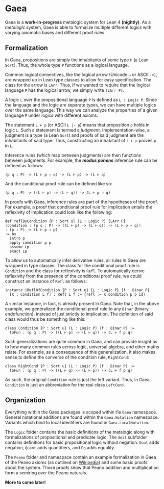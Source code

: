 # Gaea

Gaea is a **work-in-progress** metalogic system for Lean 4 **(nightly)**.
As a *metalogic* system, Gaea is able to formalize multiple different logics
with varying axiomatic bases and different proof rules.

## Formalization

In Gaea, propositions are simply the inhabitants of some type `P` (a Lean `Sort`).
Thus, the whole type `P` functions as a logical language.

Common logical connectives, like the logical arrow (Unicode `⇒` or ASCII `->`),
are wrapped up in Lean type classes to allow for easy specification.
The class for the arrow is `LArr`. 
Thus, if we wanted to require that the logical language `P` has the logical arrow, 
we simply write `[LArr P]`.

A logic `L` over the propositional language `P` is defined as `L : Logic P`.
Since the language and the logic are separate types, 
we can have multiple logics over the same language.
This way we can analyze the properties of a given language `P` 
under logics with different axioms.

The statement `L ⊢ p` (or ASCII `L |- p`) 
means that proposition `p` holds in logic `L`.
Such a statement is termed a *judgment*.
Implementation-wise, a judgment is a type (a Lean `Sort`) 
and proofs of said judgment are the inhabitants of said type.
Thus, constructing an inhabitant of `L ⊢ p` proves `p` in `L`.

Inference rules (which map between judgments) are then functions between judgments.
For example, the ***modus ponens*** inference rule can be defined as follows:

```lean
(p q : P) -> (L ⊢ p ⇒ q) -> (L ⊢ p) -> (L ⊢ q)
```

And the conditional proof rule can be defined like so:

```lean
(p q : P) -> ((L ⊢ p) -> (L ⊢ q)) -> (L ⊢ p ⇒ q)
```

In proofs with Gaea, inference rules are part of the hypotheses of the proof.
For example, a proof that conditional proof rule for implication entails 
the reflexivity of implication could look like the following:

```lean
def reflByCondition {P : Sort u} (L : Logic P) [LArr P]
(condition : (p q : P) -> ((L ⊢ p) -> (L ⊢ q)) -> (L ⊢ p ⇒ q))
: (p : P) -> (L ⊢ p ⇒ p)
:= by
  intro p
  apply condition p p
  assume Lp
  exact Lp
```

To allow us to automatically infer derivative rules, all rules in Gaea are
wrapped in type classes. 
The class for the conditional proof rule is `Condition`
and the class for reflexivity is `Refl`.
To automatically derive reflexivity from the presence of the conditional proof rule, 
we could construct an instance of `Refl` as follows:

```lean
instance iReflOfCondition {P : Sort u} {L : Logic P} {f : Binar P} 
  [K : Condition L f] : Refl L f := {refl := K.condition p p id}
```

A similar instance, in fact, is already present in Gaea.
Note that, in the above example, we generalized the conditional proof rule to any
`Binar` (binary endofunction), instead of just strictly to implication. 
The definition of said class would thus be something like this:

```lean
class Condition {P : Sort u} (L : Logic P) (f : Binar P) :=
  toFun : (p q : P) -> ((L ⊢ p) -> (L ⊢ q)) -> (L ⊢ f p q)
```

Such generalizations are quite common in Gaea, 
and can provide insight as to how many common rules across logic, 
universal algebra, and other maths relate.
For example, as a consequence of this generalization, 
it also makes sense to define the converse of the condition rule, `RightCond`:

```lean
class RightCond {P : Sort u} (L : Logic P) (f : Binar P) :=
  toFun : (p q : P) -> ((L ⊢ q) -> (L ⊢ p)) -> (L ⊢ f p q)
```

As such, the original `Condition` rule is just the left variant.
Thus, in Gaea, `Condition` is just an abbreviation for the real class `LeftCond`.

## Organization

Everything within the Gaea packages is scoped within t1e `Gaea` namespace.
General notational additions are found within the `Gaea.Notation` namespace.
Variants which bind to local identifiers are found in `Gaea.LocalNotation`.

The `Logic` folder contains the basic definitions of the metalogic 
along with formalizations of propositional and predicate logic.
The `Unit` subfolder contains definitions for basic propositional logic without negation. 
`Dual` adds negation, `Quant` adds quantifiers, and `Eq` adds equality.

The `Peano` folder and namespace contain an example formalization in Gaea of the
Peano axioms (as outlined on [Wikipedia](https://en.wikipedia.org/wiki/Peano_axioms))
and some basic proofs about the system.
Those proofs show that Peano addition and multiplication 
form a semiring over the Peano naturals.

**More to come later!**
